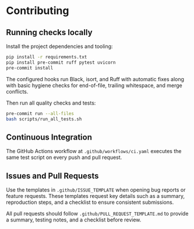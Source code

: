 # Contributing

## Running checks locally

Install the project dependencies and tooling:

```bash
pip install -r requirements.txt
pip install pre-commit ruff pytest uvicorn
pre-commit install
```

The configured hooks run Black, isort, and Ruff with automatic fixes along
with basic hygiene checks for end-of-file, trailing whitespace, and merge
conflicts.

Then run all quality checks and tests:

```bash
pre-commit run --all-files
bash scripts/run_all_tests.sh
```

## Continuous Integration

The GitHub Actions workflow at `.github/workflows/ci.yaml` executes the same test script on every push and pull request.

## Issues and Pull Requests

Use the templates in `.github/ISSUE_TEMPLATE` when opening bug reports or feature requests. These templates request key details such as a summary, reproduction steps, and a checklist to ensure consistent submissions.

All pull requests should follow `.github/PULL_REQUEST_TEMPLATE.md` to provide a summary, testing notes, and a checklist before review.
